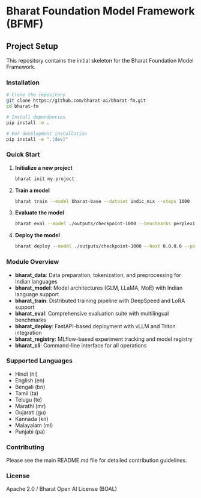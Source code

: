 # Bharat Foundation Model Framework (BFMF)

## Project Setup

This repository contains the initial skeleton for the Bharat Foundation Model Framework.

### Installation

```bash
# Clone the repository
git clone https://github.com/bharat-ai/bharat-fm.git
cd bharat-fm

# Install dependencies
pip install -e .

# For development installation
pip install -e ".[dev]"
```

### Quick Start

1. **Initialize a new project**
   ```bash
   bharat init my-project
   ```

2. **Train a model**
   ```bash
   bharat train --model bharat-base --dataset indic_mix --steps 1000
   ```

3. **Evaluate the model**
   ```bash
   bharat eval --model ./outputs/checkpoint-1000 --benchmarks perplexity,generation_quality
   ```

4. **Deploy the model**
   ```bash
   bharat deploy --model ./outputs/checkpoint-1000 --host 0.0.0.0 --port 8000
   ```

### Module Overview

- **bharat_data**: Data preparation, tokenization, and preprocessing for Indian languages
- **bharat_model**: Model architectures (GLM, LLaMA, MoE) with Indian language support
- **bharat_train**: Distributed training pipeline with DeepSpeed and LoRA support
- **bharat_eval**: Comprehensive evaluation suite with multilingual benchmarks
- **bharat_deploy**: FastAPI-based deployment with vLLM and Triton integration
- **bharat_registry**: MLflow-based experiment tracking and model registry
- **bharat_cli**: Command-line interface for all operations

### Supported Languages

- Hindi (hi)
- English (en)
- Bengali (bn)
- Tamil (ta)
- Telugu (te)
- Marathi (mr)
- Gujarati (gu)
- Kannada (kn)
- Malayalam (ml)
- Punjabi (pa)

### Contributing

Please see the main README.md file for detailed contribution guidelines.

### License

Apache 2.0 / Bharat Open AI License (BOAL)